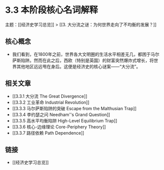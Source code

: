 # 3.3 本阶段核心名词解释

主题：[[经济史学习总览]] > [[3. 大分流之谜：为何世界走向了不均衡的发展？]]

## 核心概念

- 我们看到，在1800年之前，世界各大文明圈的生活水平相差无几，都困于马尔萨斯陷阱。然而在此之后，西欧（特别是英国）的财富突然爆炸式增长，将世界其他地区远远甩在身后。这便是经济史的核心谜案——“大分流”。

## 相关文章

- [[3.3.1 大分流 The Great Divergence]]
- [[3.3.2 工业革命 Industrial Revolution]]
- [[3.3.3 马尔萨斯陷阱的突破 Escape from the Malthusian Trap]]
- [[3.3.4 李约瑟之问 Needham''s Grand Question]]
- [[3.3.5 高水平均衡陷阱 High-Level Equilibrium Trap]]
- [[3.3.6 核心-边缘理论 Core-Periphery Theory]]
- [[3.3.7 路径依赖 Path Dependence]]

## 链接

- [[经济史学习总览]]
